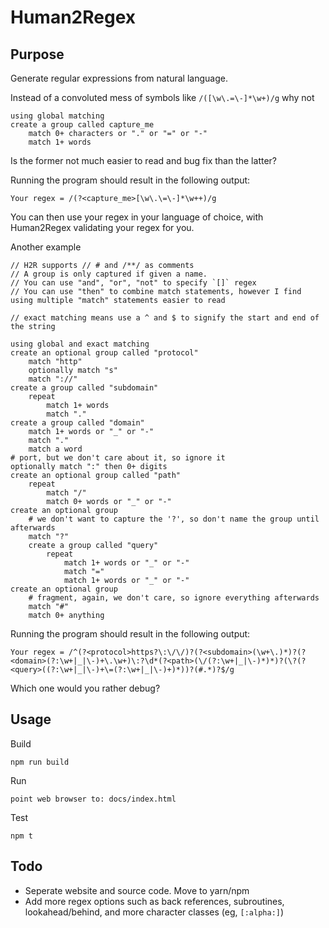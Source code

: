# Human2Regex

## Purpose

Generate regular expressions from natural language.

Instead of a convoluted mess of symbols like `/([\w\.=\-]*\w+)/g` why not

    using global matching
    create a group called capture_me
        match 0+ characters or "." or "=" or "-"
        match 1+ words

Is the former not much easier to read and bug fix than the latter?

Running the program should result in the following output:

    Your regex = /(?<capture_me>[\w\.\=\-]*\w++)/g

You can then use your regex in your language of choice, with Human2Regex validating your regex for you.

Another example

    // H2R supports // # and /**/ as comments
    // A group is only captured if given a name. 
    // You can use "and", "or", "not" to specify `[]` regex
    // You can use "then" to combine match statements, however I find using multiple "match" statements easier to read

    // exact matching means use a ^ and $ to signify the start and end of the string

    using global and exact matching
    create an optional group called "protocol"
        match "http"
        optionally match "s"
        match "://"
    create a group called "subdomain"
        repeat
            match 1+ words
            match "."
    create a group called "domain"
        match 1+ words or "_" or "-"
        match "."
        match a word
    # port, but we don't care about it, so ignore it
    optionally match ":" then 0+ digits
    create an optional group called "path"
        repeat
            match "/"
            match 0+ words or "_" or "-"
    create an optional group
        # we don't want to capture the '?', so don't name the group until afterwards
        match "?"
        create a group called "query"
            repeat
                match 1+ words or "_" or "-"
                match "="
                match 1+ words or "_" or "-"
    create an optional group
        # fragment, again, we don't care, so ignore everything afterwards
        match "#"
        match 0+ anything

Running the program should result in the following output:

    Your regex = /^(?<protocol>https?\:\/\/)?(?<subdomain>(\w+\.)*)?(?<domain>(?:\w+|_|\-)+\.\w+)\:?\d*(?<path>(\/(?:\w+|_|\-)*)*)?(\?(?<query>((?:\w+|_|\-)+\=(?:\w+|_|\-)+)*))?(#.*)?$/g

Which one would you rather debug?

## Usage
Build

    npm run build

Run
    
    point web browser to: docs/index.html

Test

    npm t


## Todo
- Seperate website and source code. Move to yarn/npm
- Add more regex options such as back references, subroutines, lookahead/behind, and more character classes (eg,  `[:alpha:]`)